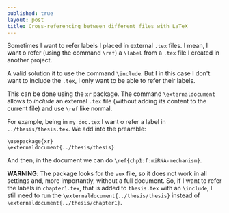 ```yaml
---
published: true
layout: post
title: Cross-referencing between different files with LaTeX
---
```


Sometimes I want to refer labels I placed in external `.tex` files. I mean, I want o refer  (using the command `\ref`) a `\label` from  a `.tex` file I created in another project.

A valid solution it to use the command `\include`. But I in this case I don't want to include the `.tex`, I only want to be able to refer their labels.

This can be done using the `xr` package. The command `\externaldocument` allows to _include_ an external `.tex` file (without adding its content to the current file) and use `\ref` like normal.

For example, being in `my_doc.tex` I want o refer a label in `../thesis/thesis.tex`. We add into the preamble:

```
\usepackage{xr}
\externaldocument{../thesis/thesis}
```

And then, in the document we can do `\ref{chp1:f:miRNA-mechanism}`.

__WARNING__: The package looks for the `aux` file, so it does not work in all settings and, more importantly, without a full document. So, if I want to refer the labels in `chapter1.tex`, that is added to `thesis.tex` with an `\include`, I still need to run the `\externaldocument{../thesis/thesis}` instead of `\externaldocument{../thesis/chapter1}`.
